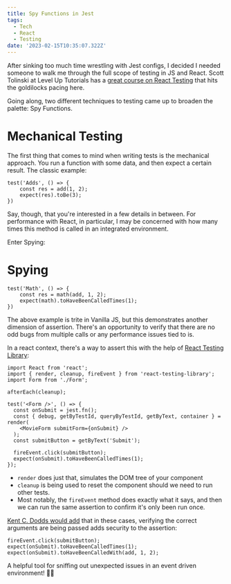 ```yaml
---
title: Spy Functions in Jest
tags:
  - Tech
  - React
  - Testing
date: '2023-02-15T10:35:07.322Z'
---
```


After sinking too much time wrestling with Jest configs, I decided I needed someone to walk me through the full scope of testing in JS and React. Scott Tolinski at Level Up Tutorials has a [great course on React Testing](https://levelup.video/tutorials/react-testing-for-beginners) that hits the goldilocks pacing here.

Going along, two different techniques to testing came up to broaden the palette: Spy Functions.

# Mechanical Testing

The first thing that comes to mind when writing tests is the mechanical approach. You run a function with some data, and then expect a certain result. The classic example:

```
test('Adds', () => {
	const res = add(1, 2);
	expect(res).toBe(3);
})
```

Say, though, that you're interested in a few details in between. For performance with React, in particular, I may be concerned with how many times this method is called in an integrated environment.

Enter Spying:

# Spying

```
test('Math', () => {
	const res = math(add, 1, 2);
	expect(math).toHaveBeenCalledTimes(1);
})
```

The above example is trite in Vanilla JS, but this demonstrates another dimension of assertion. There's an opportunity to verify that there are no odd bugs from multiple calls or any performance issues tied to is.

In a react context, there's a way to assert this with the help of [React Testing Library](https://testing-library.com/docs/react-testing-library/intro/):

```
import React from 'react';
import { render, cleanup, fireEvent } from 'react-testing-library';
import Form from './Form';

afterEach(cleanup);

test('<Form />', () => {
  const onSubmit = jest.fn();
  const { debug, getByTestId, queryByTestId, getByText, container } = render(
    <MovieForm submitForm={onSubmit} />
  );
  const submitButton = getByText('Submit');

  fireEvent.click(submitButton);
  expect(onSubmit).toHaveBeenCalledTimes(1);
});

```

- `render` does just that, simulates the DOM tree of your component
- `cleanup` is being used to reset the component should we need to run other tests.
- Most notably, the `fireEvent` method does exactly what it says, and then we can run the same assertion to confirm it's only been run once.

[Kent C. Dodds would add](https://twitter.com/kentcdodds/status/1162098139609698304?lang=en) that in these cases, verifying the correct arguments are being passed adds security to the assertion:

```
fireEvent.click(submitButton);
expect(onSubmit).toHaveBeenCalledTimes(1);
expect(onSubmit).toHaveBeenCalledWith(add, 1, 2);

```

A helpful tool for sniffing out unexpected issues in an event driven environment! 🕵️‍♂️
